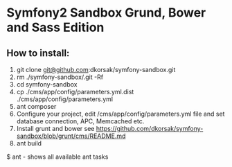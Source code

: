 # Symfony2 Sandbox Grund, Bower and Sass Edition

## How to install:

1. git clone git@github.com:dkorsak/symfony-sandbox.git
1. rm ./symfony-sandbox/.git -Rf
1. cd symfony-sandbox
1. cp ./cms/app/config/parameters.yml.dist ./cms/app/config/parameters.yml
1. ant composer
1. Configure your project, edit /cms/app/config/parameters.yml file and set database connection, APC, Memcached etc.
1. Install grunt and bower see https://github.com/dkorsak/symfony-sandbox/blob/grunt/cms/README.md
1. ant build

$ ant - shows all available ant tasks
